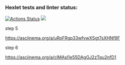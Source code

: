 ### Hexlet tests and linter status:
[![Actions Status](https://github.com/danlo12/python-project-49/workflows/hexlet-check/badge.svg)](https://github.com/danlo12/python-project-49/actions)
<a href="https://codeclimate.com/github/danlo12/python-project-49/maintainability"><img src="https://api.codeclimate.com/v1/badges/976672c09d5d93cda900/maintainability" /></a>

step 5

https://asciinema.org/a/uRoFRgp33wfvwXSgt7sXHNf9F

step 6

https://asciinema.org/a/clMAsl1e55DAgGJ2zTqu2nfD1
